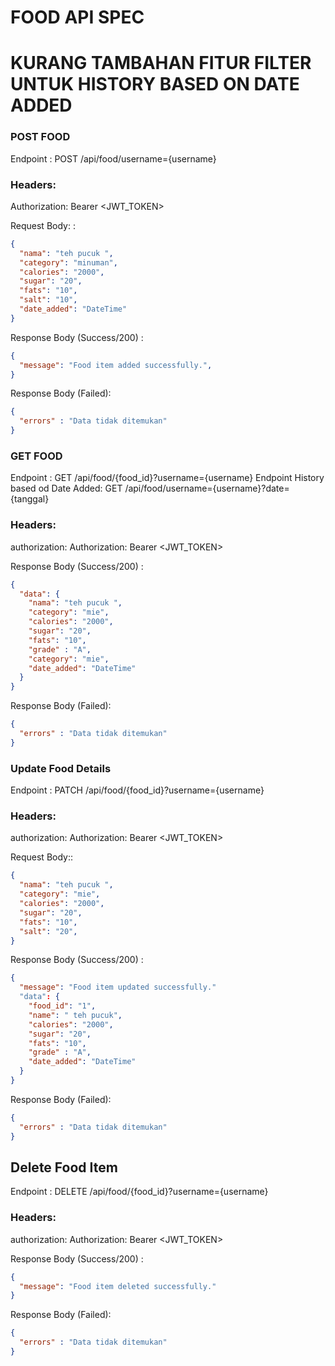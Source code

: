 # FOOD API SPEC 

# KURANG TAMBAHAN FITUR FILTER UNTUK HISTORY BASED ON DATE ADDED  

### POST FOOD 

Endpoint : POST /api/food/username={username}

### Headers:

 Authorization: Bearer <JWT_TOKEN>

Request Body: :

```json
{
  "nama": "teh pucuk ",
  "category": "minuman",
  "calories": "2000",
  "sugar": "20",
  "fats": "10",
  "salt": "10",
  "date_added": "DateTime"
}
```
Response Body (Success/200) :

```json
{
  "message": "Food item added successfully.",
}
```
Response Body (Failed):

```json
{
  "errors" : "Data tidak ditemukan"
}
```

### GET FOOD

Endpoint : GET /api/food/{food_id}?username={username}
Endpoint History based od Date Added: GET /api/food/username={username}?date={tanggal}
### Headers:

authorization: Authorization: Bearer <JWT_TOKEN>

Response Body (Success/200) :

```json
{
  "data": {
    "nama": "teh pucuk ",
    "category": "mie",
    "calories": "2000",
    "sugar": "20",
    "fats": "10",
    "grade" : "A",
    "category": "mie",
    "date_added": "DateTime"
  }
}
```
Response Body (Failed):

```json
{
  "errors" : "Data tidak ditemukan"
}
```

### Update Food Details

Endpoint : PATCH /api/food/{food_id}?username={username}

### Headers:

authorization: Authorization: Bearer <JWT_TOKEN>

Request Body::

```json
{
  "nama": "teh pucuk ",
  "category": "mie",
  "calories": "2000",
  "sugar": "20",
  "fats": "10",
  "salt": "20",
}
```
Response Body (Success/200) :

```json
{
  "message": "Food item updated successfully."
  "data": {
    "food_id": "1",
    "name": " teh pucuk",
    "calories": "2000",
    "sugar": "20",
    "fats": "10",
    "grade" : "A",
    "date_added": "DateTime"
  }
}
```
Response Body (Failed):

```json
{
  "errors" : "Data tidak ditemukan"
}
```

## Delete Food Item
Endpoint : DELETE /api/food/{food_id}?username={username}

### Headers:

authorization: Authorization: Bearer <JWT_TOKEN>

Response Body (Success/200) :

```json
{
  "message": "Food item deleted successfully."
}
```
Response Body (Failed):

```json
{
  "errors" : "Data tidak ditemukan"
}
```